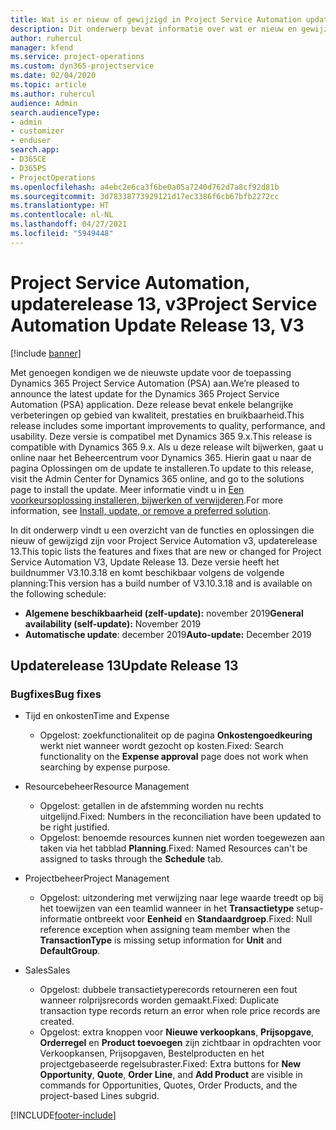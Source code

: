 ```yaml
---
title: Wat is er nieuw of gewijzigd in Project Service Automation updaterelease 13, v3
description: Dit onderwerp bevat informatie over wat er nieuw en gewijzigd is in Project Service Automation updaterelease 13, v3.
author: ruhercul
manager: kfend
ms.service: project-operations
ms.custom: dyn365-projectservice
ms.date: 02/04/2020
ms.topic: article
ms.author: ruhercul
audience: Admin
search.audienceType:
- admin
- customizer
- enduser
search.app:
- D365CE
- D365PS
- ProjectOperations
ms.openlocfilehash: a4ebc2e6ca3f6be0a05a7240d762d7a8cf92d81b
ms.sourcegitcommit: 3d78338773929121d17ec3386f6cb67bfb2272cc
ms.translationtype: HT
ms.contentlocale: nl-NL
ms.lasthandoff: 04/27/2021
ms.locfileid: "5949448"
---
```

# <a name="project-service-automation-update-release-13-v3"></a><span data-ttu-id="a4d09-103">Project Service Automation, updaterelease 13, v3</span><span class="sxs-lookup"><span data-stu-id="a4d09-103">Project Service Automation Update Release 13, V3</span></span>

[!include [banner](../includes/psa-now-project-operations.md)]

<span data-ttu-id="a4d09-104">Met genoegen kondigen we de nieuwste update voor de toepassing Dynamics 365 Project Service Automation (PSA) aan.</span><span class="sxs-lookup"><span data-stu-id="a4d09-104">We’re pleased to announce the latest update for the Dynamics 365 Project Service Automation (PSA) application.</span></span> <span data-ttu-id="a4d09-105">Deze release bevat enkele belangrijke verbeteringen op gebied van kwaliteit, prestaties en bruikbaarheid.</span><span class="sxs-lookup"><span data-stu-id="a4d09-105">This release includes some important improvements to quality, performance, and usability.</span></span> <span data-ttu-id="a4d09-106">Deze versie is compatibel met Dynamics 365 9.x.</span><span class="sxs-lookup"><span data-stu-id="a4d09-106">This release is compatible with Dynamics 365 9.x.</span></span> <span data-ttu-id="a4d09-107">Als u deze release wilt bijwerken, gaat u online naar het Beheercentrum voor Dynamics 365. Hierin gaat u naar de pagina Oplossingen om de update te installeren.</span><span class="sxs-lookup"><span data-stu-id="a4d09-107">To update to this release, visit the Admin Center for Dynamics 365 online, and go to the solutions page to install the update.</span></span> <span data-ttu-id="a4d09-108">Meer informatie vindt u in [Een voorkeursoplossing installeren, bijwerken of verwijderen](/power-platform/admin/install-remove-preferred-solution).</span><span class="sxs-lookup"><span data-stu-id="a4d09-108">For more information, see [Install, update, or remove a preferred solution](/power-platform/admin/install-remove-preferred-solution).</span></span>

<span data-ttu-id="a4d09-109">In dit onderwerp vindt u een overzicht van de functies en oplossingen die nieuw of gewijzigd zijn voor Project Service Automation v3, updaterelease 13.</span><span class="sxs-lookup"><span data-stu-id="a4d09-109">This topic lists the features and fixes that are new or changed for Project Service Automation V3, Update Release 13.</span></span> <span data-ttu-id="a4d09-110">Deze versie heeft het buildnummer V3.10.3.18 en komt beschikbaar volgens de volgende planning:</span><span class="sxs-lookup"><span data-stu-id="a4d09-110">This version has a build number of V3.10.3.18 and is available on the following schedule:</span></span>

- <span data-ttu-id="a4d09-111">**Algemene beschikbaarheid (zelf-update):** november 2019</span><span class="sxs-lookup"><span data-stu-id="a4d09-111">**General availability (self-update):** November 2019</span></span>
- <span data-ttu-id="a4d09-112">**Automatische update**: december 2019</span><span class="sxs-lookup"><span data-stu-id="a4d09-112">**Auto-update:** December 2019</span></span>


## <a name="update-release-13"></a><span data-ttu-id="a4d09-113">Updaterelease 13</span><span class="sxs-lookup"><span data-stu-id="a4d09-113">Update Release 13</span></span> 

### <a name="bug-fixes"></a><span data-ttu-id="a4d09-114">Bugfixes</span><span class="sxs-lookup"><span data-stu-id="a4d09-114">Bug fixes</span></span>

- <span data-ttu-id="a4d09-115">Tijd en onkosten</span><span class="sxs-lookup"><span data-stu-id="a4d09-115">Time and Expense</span></span>

     - <span data-ttu-id="a4d09-116">Opgelost: zoekfunctionaliteit op de pagina **Onkostengoedkeuring** werkt niet wanneer wordt gezocht op kosten.</span><span class="sxs-lookup"><span data-stu-id="a4d09-116">Fixed: Search functionality on the **Expense approval** page does not work when searching by expense purpose.</span></span>

- <span data-ttu-id="a4d09-117">Resourcebeheer</span><span class="sxs-lookup"><span data-stu-id="a4d09-117">Resource Management</span></span>

     - <span data-ttu-id="a4d09-118">Opgelost: getallen in de afstemming worden nu rechts uitgelijnd.</span><span class="sxs-lookup"><span data-stu-id="a4d09-118">Fixed: Numbers in the reconciliation have been updated to be right justified.</span></span>
     - <span data-ttu-id="a4d09-119">Opgelost: benoemde resources kunnen niet worden toegewezen aan taken via het tabblad **Planning**.</span><span class="sxs-lookup"><span data-stu-id="a4d09-119">Fixed: Named Resources can't be assigned to tasks through the **Schedule** tab.</span></span>

- <span data-ttu-id="a4d09-120">Projectbeheer</span><span class="sxs-lookup"><span data-stu-id="a4d09-120">Project Management</span></span>

     - <span data-ttu-id="a4d09-121">Opgelost: uitzondering met verwijzing naar lege waarde treedt op bij het toewijzen van een teamlid wanneer in het **Transactietype** setup-informatie ontbreekt voor **Eenheid** en **Standaardgroep**.</span><span class="sxs-lookup"><span data-stu-id="a4d09-121">Fixed: Null reference exception when assigning team member when the **TransactionType** is missing setup information for **Unit** and **DefaultGroup**.</span></span>

- <span data-ttu-id="a4d09-122">Sales</span><span class="sxs-lookup"><span data-stu-id="a4d09-122">Sales</span></span>

     - <span data-ttu-id="a4d09-123">Opgelost: dubbele transactietyperecords retourneren een fout wanneer rolprijsrecords worden gemaakt.</span><span class="sxs-lookup"><span data-stu-id="a4d09-123">Fixed: Duplicate transaction type records return an error when role price records are created.</span></span>
     - <span data-ttu-id="a4d09-124">Opgelost: extra knoppen voor **Nieuwe verkoopkans**, **Prijsopgave**, **Orderregel** en **Product toevoegen** zijn zichtbaar in opdrachten voor Verkoopkansen, Prijsopgaven, Bestelproducten en het projectgebaseerde regelsubraster.</span><span class="sxs-lookup"><span data-stu-id="a4d09-124">Fixed: Extra buttons for **New Opportunity**, **Quote**, **Order Line**, and **Add Product** are visible in commands for Opportunities, Quotes, Order Products, and the project-based Lines subgrid.</span></span>




[!INCLUDE[footer-include](../includes/footer-banner.md)]